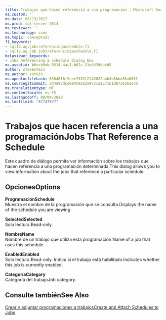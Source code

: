 ```yaml
---
title: Trabajos que hacen referencia a una programación | Microsoft Docs
ms.custom: ''
ms.date: 06/13/2017
ms.prod: sql-server-2014
ms.reviewer: ''
ms.technology: ssms
ms.topic: conceptual
f1_keywords:
- sql12.ag.jobsreferencingaschedule.f1
- sql12.ag.job.jobsreferencingaschedule.f1
helpviewer_keywords:
- Jobs Referencing a Schedule dialog box
ms.assetid: b6ecb6eb-9514-4ac1-b67c-31e3d39db4d9
author: stevestein
ms.author: sstein
ms.openlocfilehash: 03848f6f9cee7339f2148622a4b3b8bbd58a6351
ms.sourcegitcommit: ad4d92dce894592a259721a1571b1d8736abacdb
ms.translationtype: MT
ms.contentlocale: es-ES
ms.lasthandoff: 08/04/2020
ms.locfileid: "87747877"
---
```

# <a name="jobs-that-reference-a-schedule"></a><span data-ttu-id="695f6-102">Trabajos que hacen referencia a una programación</span><span class="sxs-lookup"><span data-stu-id="695f6-102">Jobs That Reference a Schedule</span></span>
  <span data-ttu-id="695f6-103">Este cuadro de diálogo permite ver información sobre los trabajos que hacen referencia a una programación determinada.</span><span class="sxs-lookup"><span data-stu-id="695f6-103">This dialog allows you to view information about the jobs that reference a particular schedule.</span></span>  
  
## <a name="options"></a><span data-ttu-id="695f6-104">Opciones</span><span class="sxs-lookup"><span data-stu-id="695f6-104">Options</span></span>  
 <span data-ttu-id="695f6-105">**Programación**</span><span class="sxs-lookup"><span data-stu-id="695f6-105">**Schedule**</span></span>  
 <span data-ttu-id="695f6-106">Muestra el nombre de la programación que se consulta.</span><span class="sxs-lookup"><span data-stu-id="695f6-106">Displays the name of the schedule you are viewing.</span></span>  
  
 <span data-ttu-id="695f6-107">**Selected**</span><span class="sxs-lookup"><span data-stu-id="695f6-107">**Selected**</span></span>  
 <span data-ttu-id="695f6-108">Solo lectura.</span><span class="sxs-lookup"><span data-stu-id="695f6-108">Read-only.</span></span>  
  
 <span data-ttu-id="695f6-109">**Nombre**</span><span class="sxs-lookup"><span data-stu-id="695f6-109">**Name**</span></span>  
 <span data-ttu-id="695f6-110">Nombre de un trabajo que utiliza esta programación.</span><span class="sxs-lookup"><span data-stu-id="695f6-110">Name of a job that uses this schedule.</span></span>  
  
 <span data-ttu-id="695f6-111">**Enabled**</span><span class="sxs-lookup"><span data-stu-id="695f6-111">**Enabled**</span></span>  
 <span data-ttu-id="695f6-112">Solo lectura.</span><span class="sxs-lookup"><span data-stu-id="695f6-112">Read-only.</span></span> <span data-ttu-id="695f6-113">Indica si el trabajo está habilitado.</span><span class="sxs-lookup"><span data-stu-id="695f6-113">Indicates whether this job is currently enabled.</span></span>  
  
 <span data-ttu-id="695f6-114">**Categoría**</span><span class="sxs-lookup"><span data-stu-id="695f6-114">**Category**</span></span>  
 <span data-ttu-id="695f6-115">Categoría del trabajo</span><span class="sxs-lookup"><span data-stu-id="695f6-115">Job category.</span></span>  
  
## <a name="see-also"></a><span data-ttu-id="695f6-116">Consulte también</span><span class="sxs-lookup"><span data-stu-id="695f6-116">See Also</span></span>  
 [<span data-ttu-id="695f6-117">Crear y adjuntar programaciones a trabajos</span><span class="sxs-lookup"><span data-stu-id="695f6-117">Create and Attach Schedules to Jobs</span></span>](create-and-attach-schedules-to-jobs.md)  
  
  
